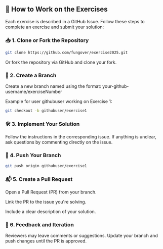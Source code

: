 ## 🧪 How to Work on the Exercises

Each exercise is described in a GitHub Issue. Follow these steps to complete an exercise and submit your solution:

### 📥 1. Clone or Fork the Repository
```bash
git clone https://github.com/fungover/exercise2025.git
```
Or fork the repository via GitHub and clone your fork.

### 🌱 2. Create a Branch
Create a new branch named using the format: your-github-username/exerciseNumber

Example for user githubuser working on Exercise 1:

```bash
git checkout -b githubuser/exercise1
```

### 🛠️ 3. Implement Your Solution
Follow the instructions in the corresponding issue. If anything is unclear, ask questions by commenting directly on the issue.

### 🚀 4. Push Your Branch
```bash
git push origin githubuser/exercise1
```

### 📬 5. Create a Pull Request
Open a Pull Request (PR) from your branch.

Link the PR to the issue you're solving.

Include a clear description of your solution.

### 💬 6. Feedback and Iteration
Reviewers may leave comments or suggestions. Update your branch and push changes until the PR is approved.
